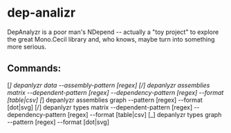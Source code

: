 # dep-analizr
DepAnalyzr is a poor man's NDepend -- actually a "toy project" to explore the great Mono.Cecil library and, who knows, maybe turn into something more serious.

## Commands:

[_] depanlyzr data --assembly-pattern [regex]
[/] depanlyzr assemblies matrix --dependent-pattern [regex] --dependency-pattern [regex] --format [table|csv]
[_] depanlyzr assemblies graph --pattern [regex] --format [dot|svg]
[/] depanlyzr types matrix --dependent-pattern [regex] --dependency-pattern [regex] --format [table|csv]
[_] depanlyzr types graph --pattern [regex] --format [dot|svg]

